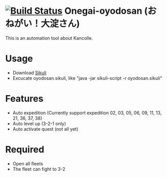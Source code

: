 [![Build Status](https://travis-ci.org/tantinevincent/Onegai-oyodosan.svg?branch=master)](https://travis-ci.org/tantinevincent/Onegai-oyodosan)
Onegai-oyodosan (おねがい！大淀さん)
===============

This is an automation tool about Kancolle.

Usage
=========
  - Download [Sikuli]
  - Excucate oyodosan.sikuli, like "java -jar sikuli-script -r oyodosan.sikuli"

Features
========
  - Auto expedition (Currently support expedition 02, 03, 05, 06, 09, 11, 13, 21, 36, 37, 38)
  - Auto level up (3-2-1 only)
  - Auto activate quest (not all yet)
  
Required
========
  - Open all fleets
  - The fleet can fight to 3-2

[sikuli]:http://www.sikuli.org/
